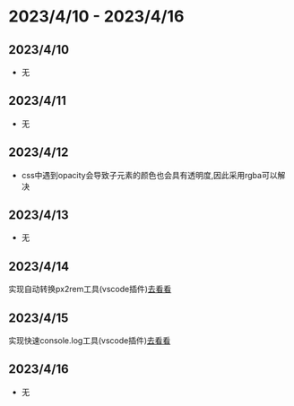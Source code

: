 # 2023/4/10 -  2023/4/16

## 2023/4/10
- 无
## 2023/4/11
- 无
## 2023/4/12
- css中遇到opacity会导致子元素的颜色也会具有透明度,因此采用rgba可以解决
## 2023/4/13
- 无
## 2023/4/14
实现自动转换px2rem工具(vscode插件)[去看看](https://github.com/iygxv/auto-convert-px2rem)
## 2023/4/15
实现快速console.log工具(vscode插件)[去看看](https://github.com/iygxv/fast-log)
## 2023/4/16
- 无
